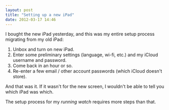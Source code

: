 ```yaml
---
layout: post
title: "Setting up a new iPad"
date: 2012-03-17 14:46
---
```


I bought the new iPad yesterday, and this was my entire setup process migrating from my old iPad:

1. Unbox and turn on new iPad.
2. Enter some preliminary settings (language, wi-fi, etc.) and my iCloud username and password.
3. Come back in an hour or so.
4. Re-enter a few email / other account passwords (which iCloud doesn't store).

And that was it. If it wasn't for the new screen, I wouldn't be able to tell you which iPad was which.

The setup process for my *running watch* requires more steps than that.
